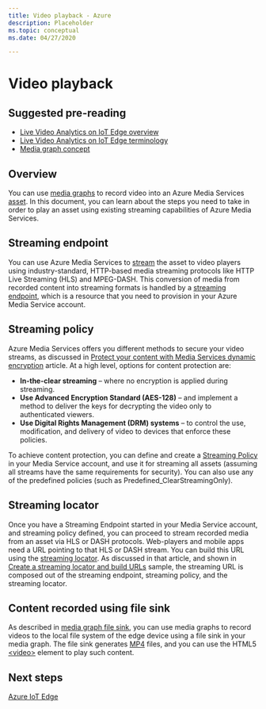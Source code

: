 ```yaml
---
title: Video playback - Azure
description: Placeholder
ms.topic: conceptual
ms.date: 04/27/2020

---
```

# Video playback 

## Suggested pre-reading 

* [Live Video Analytics on IoT Edge overview](overview.md)
* [Live Video Analytics on IoT Edge terminology](terminology.md)
* [Media graph concept](media-graph-concept.md)

## Overview  

You can use [media graphs](media-graph-concept.md) to record video into an Azure Media Services [asset](terminology.md#asset). In this document, you can learn about the steps you need to take in order to play an asset using existing streaming capabilities of Azure Media Services.

## Streaming endpoint 

You can use Azure Media Services to [stream](terminology.md#streaming) the asset to video players using industry-standard, HTTP-based media streaming protocols like HTTP Live Streaming (HLS) and MPEG-DASH. This conversion of media from recorded content into streaming formats is handled by a [streaming endpoint](../latest/stream-streaming-endpoint-concept.md), which is a resource that you need to provision in your Azure Media Service account.

## Streaming policy 

Azure Media Services offers you different methods to secure your video streams, as discussed in [Protect your content with Media Services dynamic encryption](../latest/drm-content-protection-concept.md) article. At a high level, options for content protection are:

* **In-the-clear streaming** – where no encryption is applied during streaming.
* **Use Advanced Encryption Standard (AES-128)** – and implement a method to deliver the keys for decrypting the video only to authenticated viewers.
* **Use Digital Rights Management (DRM) systems** – to control the use, modification, and delivery of video to devices that enforce these policies.

To achieve content protection, you can define and create a [Streaming Policy](../latest/stream-streaming-policy-concept.md) in your Media Service account, and use it for streaming all assets (assuming all streams have the same requirements for security). You can also use any of the predefined policies (such as Predefined_ClearStreamingOnly).

## Streaming locator  

Once you have a Streaming Endpoint started in your Media Service account, and streaming policy defined, you can proceed to stream recorded media from an asset via HLS or DASH protocols. Web-players and mobile apps need a URL pointing to that HLS or DASH stream. You can build this URL using the [streaming locator](../latest/stream-streaming-locators-concept.md). As discussed in that article, and shown in [Create a streaming locator and build URLs](../latest/create-streaming-locator-build-url.md) sample, the streaming URL is composed out of the streaming endpoint, streaming policy, and the streaming locator.

## Content recorded using file sink  

As described in [media graph file sink](media-graph-concept.md#file-sink), you can use media graphs to record videos to the local file system of the edge device using a file sink in your media graph. The file sink generates [MP4](https://developer.mozilla.org/docs/Web/Media/Formats/Containers#MP4) files, and you can use the HTML5 [&lt;video&gt;](https://developer.mozilla.org/docs/Web/HTML/Element/video) element to play such content. 

## Next steps

[Azure IoT Edge](../../iot-edge/index.yml)
<!--
## Next steps

[Playback recording](playback-recording-how-to.md)
-->
